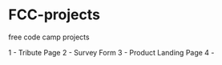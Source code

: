 # FCC-projects
free code camp projects

1 - Tribute Page
2 - Survey Form
3 - Product Landing Page
4 - 
